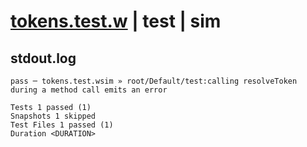 # [tokens.test.w](../../../../../../examples/tests/sdk_tests/resource/tokens.test.w) | test | sim

## stdout.log
```log
pass ─ tokens.test.wsim » root/Default/test:calling resolveToken during a method call emits an error

Tests 1 passed (1)
Snapshots 1 skipped
Test Files 1 passed (1)
Duration <DURATION>
```

